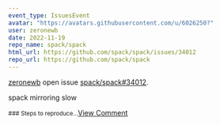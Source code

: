 ```yaml
---
event_type: IssuesEvent
avatar: "https://avatars.githubusercontent.com/u/6026250?"
user: zeronewb
date: 2022-11-19
repo_name: spack/spack
html_url: https://github.com/spack/spack/issues/34012
repo_url: https://github.com/spack/spack
---
```


<a href='https://github.com/zeronewb' target='_blank'>zeronewb</a> open issue <a href='https://github.com/spack/spack/issues/34012' target='_blank'>spack/spack#34012</a>.

<p>spack mirroring slow</p><small>### Steps to reproduce...</small><a href='https://github.com/spack/spack/issues/34012' target='_blank'>View Comment</a>